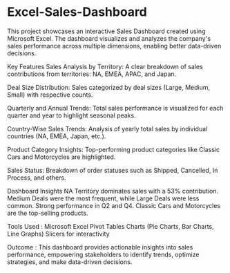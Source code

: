 # Excel-Sales-Dashboard
This project showcases an interactive Sales Dashboard created using Microsoft Excel. 
The dashboard visualizes and analyzes the company's sales performance across multiple dimensions, enabling better data-driven decisions.

Key Features
Sales Analysis by Territory:
A clear breakdown of sales contributions from territories: NA, EMEA, APAC, and Japan.

Deal Size Distribution:
Sales categorized by deal sizes (Large, Medium, Small) with respective counts.

Quarterly and Annual Trends:
Total sales performance is visualized for each quarter and year to highlight seasonal peaks.

Country-Wise Sales Trends:
Analysis of yearly total sales by individual countries (NA, EMEA, Japan, etc.).

Product Category Insights:
Top-performing product categories like Classic Cars and Motorcycles are highlighted.

Sales Status:
Breakdown of order statuses such as Shipped, Cancelled, In Process, and others.

Dashboard Insights 
NA Territory dominates sales with a 53% contribution.
Medium Deals were the most frequent, while Large Deals were less common.
Strong performance in Q2 and Q4.
Classic Cars and Motorcycles are the top-selling products.

Tools Used :
Microsoft Excel
Pivot Tables
Charts (Pie Charts, Bar Charts, Line Graphs)
Slicers for interactivity

Outcome :
This dashboard provides actionable insights into sales performance, empowering stakeholders to identify trends, optimize strategies, and make data-driven decisions.

